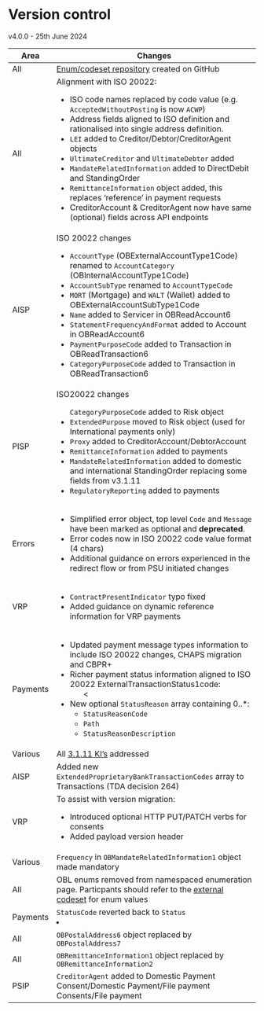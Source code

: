 # Version control


v4.0.0 - 25th June 2024

| Area | Changes |
| --- | --- |
| All | [Enum/codeset repository](https://github.com/OpenBankingUK/External_Internal_CodeSets) created on GitHub |
| All | Alignment with ISO 20022:<br><ul><li>ISO code names replaced by code value (e.g. `AcceptedWithoutPosting` is now `ACWP`)</li><li>Address fields aligned to ISO definition and rationalised into single address definition.</li><li>`LEI` added to Creditor/Debtor/CreditorAgent objects</li><li>`UltimateCreditor` and `UltimateDebtor` added</li><li>`MandateRelatedInformation` added to DirectDebit and StandingOrder</li><li>`RemittanceInformation` object added, this replaces ‘reference’ in payment requests</li><li>CreditorAccount & CreditorAgent now have same (optional) fields across API endpoints</li></ul> |
| AISP |ISO 20022 changes<br><ul><li>`AccountType` (OBExternalAccountType1Code) renamed to `AccountCategory` (OBInternalAccountType1Code)<li>`AccountSubType` renamed to `AccountTypeCode`</li><li>`MORT` (Mortgage) and `WALT` (Wallet) added to OBExternalAccountSubType1Code</li><li>`Name` added to Servicer in OBReadAccount6</li><li>`StatementFrequencyAndFormat` added to Account in OBReadAccount6</li><li>`PaymentPurposeCode` added to Transaction in OBReadTransaction6</li><li>`CategoryPurposeCode` added to Transaction in OBReadTransaction6</li></ul> |
| PISP | ISO20022 changes<br><ul>`CategoryPurposeCode` added to Risk object</li><li>`ExtendedPurpose` moved to Risk object (used for International payments only)</li><li>`Proxy` added to CreditorAccount/DebtorAccount</li><li>`RemittanceInformation` added to payments</li><li>`MandateRelatedInformation` added to domestic and international StandingOrder replacing some fields from v3.1.11</li><li>`RegulatoryReporting` added to payments</li></ul> |
| Errors | <ul><li>Simplified error object, top level `Code` and `Message` have been marked as optional and __deprecated__.</li><li>Error codes now in ISO 20022 code value format (4 chars)</li><li>Additional guidance on errors experienced in the redirect flow or from PSU initiated changes</li></ul> |
| VRP | <ul><li>`ContractPresentIndicator` typo fixed</li><li>Added guidance on dynamic reference information for VRP payments</li></ul> |
| Payments | <ul><li>Updated payment message types information to include ISO 20022 changes, CHAPS migration and CBPR+</li><li>Richer payment status information aligned to ISO 20022 ExternalTransactionStatus1code:<ul><</ul></li><li>New optional `StatusReason` array containing 0..*:<ul><li>`StatusReasonCode`</li><li>`Path`</li><li>`StatusReasonDescription`</li></ul></li></ul></li></ul>|
| Various | All [3.1.11 KI’s](https://openbanking.atlassian.net/wiki/spaces/DZ/pages/47546479/Known+Specification+Issues) addressed |
| AISP | Added new `ExtendedProprietaryBankTransactionCodes` array to Transactions (TDA decision 264) |
| VRP| To assist with version migration:<ul><li>Introduced optional HTTP PUT/PATCH verbs for consents</li><li>Added payload version header</li></ul>|
| Various|`Frequency` in `OBMandateRelatedInformation1` object made mandatory |
|All | OBL enums removed from namespaced enumeration page.  Particpants should refer to the [external codeset](https://github.com/OpenBankingUK/External_Internal_CodeSets) for enum values |
| Payments | `StatusCode` reverted back to `Status`</li></ul></li><li>|
| All | `OBPostalAddress6` object replaced by `OBPostalAddress7`|
| All | `OBRemittanceInformation1` object replaced by `OBRemittanceInformation2`|
| PSIP| `CreditorAgent` added to Domestic Payment Consent/Domestic Payment/File payment Consents/File payment |












